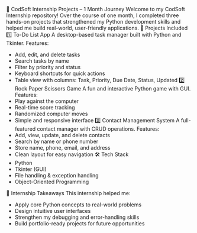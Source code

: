 💼 CodSoft Internship Projects – 1 Month Journey
Welcome to my CodSoft Internship repository!
Over the course of one month, I completed three hands-on projects that strengthened my Python development skills and helped me build real-world, user-friendly applications.
🚀 Projects Included
1️⃣ To-Do List App
A desktop-based task manager built with Python and Tkinter.
Features:
- Add, edit, and delete tasks
- Search tasks by name
- Filter by priority and status
- Keyboard shortcuts for quick actions
- Table view with columns: Task, Priority, Due Date, Status, Updated
2️⃣ Rock Paper Scissors Game
A fun and interactive Python game with GUI.
Features:
- Play against the computer
- Real-time score tracking
- Randomized computer moves
- Simple and responsive interface
3️⃣ Contact Management System
A full-featured contact manager with CRUD operations.
Features:
- Add, view, update, and delete contacts
- Search by name or phone number
- Store name, phone, email, and address
- Clean layout for easy navigation
🛠️ Tech Stack
- Python
- Tkinter (GUI)
- File handling & exception handling
- Object-Oriented Programming

🎯 Internship Takeaways
This internship helped me:
- Apply core Python concepts to real-world problems
- Design intuitive user interfaces
- Strengthen my debugging and error-handling skills
- Build portfolio-ready projects for future opportunities


